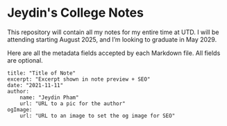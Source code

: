 # Jeydin's College Notes

This repository will contain all my notes for my entire time at UTD. I will be attending starting August 2025, and I’m looking to graduate in May 2029.

Here are all the metadata fields accepted by each Markdown file. All fields are optional.
```
title: "Title of Note"
excerpt: "Excerpt shown in note preview + SEO"
date: "2021-11-11"
author:
	name: "Jeydin Pham"
	url: "URL to a pic for the author"
ogImage:
	url: "URL to an image to set the og image for SEO"
```